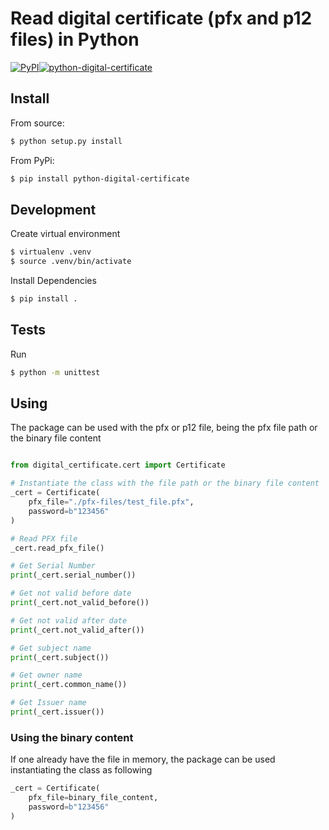 # Read digital certificate (pfx and p12 files) in Python

[![PyPI](https://img.shields.io/pypi/v/python-digital-certificate)](https://pypi.org/project/python-digital-certificate/)[![python-digital-certificate](https://github.com/leogregianin/python-digital-certificate/actions/workflows/main.yml/badge.svg)](https://github.com/leogregianin/python-digital-certificate/actions/workflows/main.yml)

## Install

From source:
```sh
$ python setup.py install
```

From PyPi:
```sh
$ pip install python-digital-certificate
```

## Development

Create virtual environment

```sh
$ virtualenv .venv
$ source .venv/bin/activate
```

Install Dependencies
    
```sh
$ pip install .
```

## Tests
    
Run
    
```sh
$ python -m unittest
```

## Using
The package can be used with the pfx or p12 file, being the pfx file path or the binary file content

```python

from digital_certificate.cert import Certificate

# Instantiate the class with the file path or the binary file content 
_cert = Certificate(
    pfx_file="./pfx-files/test_file.pfx",
    password=b"123456"
)

# Read PFX file
_cert.read_pfx_file()

# Get Serial Number
print(_cert.serial_number())

# Get not valid before date
print(_cert.not_valid_before())

# Get not valid after date
print(_cert.not_valid_after())

# Get subject name
print(_cert.subject())

# Get owner name
print(_cert.common_name())

# Get Issuer name
print(_cert.issuer())
```

### Using the binary content
If one already have the file in memory, the package can be used instantiating the class as following

```python
_cert = Certificate(
    pfx_file=binary_file_content,
    password=b"123456"
)
```
